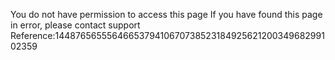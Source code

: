 You do not have permission to access this page If you have found this page in error, please contact support Reference:144876565556466537941067073852318492562120034968299102359